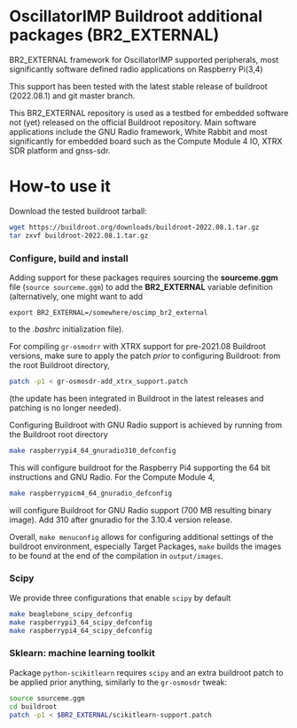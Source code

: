 # OscillatorIMP Buildroot additional packages (BR2_EXTERNAL)
BR2_EXTERNAL framework for OscillatorIMP supported peripherals, most significantly
software defined radio applications on Raspberry Pi(3,4)

This support has been tested with the latest stable release of buildroot (2022.08.1) and git master branch.

This BR2_EXTERNAL repository is used as a testbed for embedded software not (yet) released on the official
Buildroot repository. Main software applications include the GNU Radio framework, White Rabbit and most significantly
for embedded board such as the Compute Module 4 IO, XTRX SDR platform and gnss-sdr.

How-to use it
=============

Download the tested buildroot tarball:
```bash
wget https://buildroot.org/downloads/buildroot-2022.08.1.tar.gz
tar zxvf buildroot-2022.08.1.tar.gz
```

### Configure, build and install

Adding support for these packages requires sourcing the **sourceme.ggm** file (``source sourceme.ggm``) 
to add the **BR2_EXTERNAL** variable definition (alternatively, one might want to add 
```
export BR2_EXTERNAL=/somewhere/oscimp_br2_external
```
to the *.bashrc* initialization file).

For compiling ``gr-osmodrr`` with XTRX support for pre-2021.08 Buildroot versions, make sure to apply the 
patch *prior* to configuring Buildroot: from the root Buildroot directory,
```bash
patch -p1 < gr-osmosdr-add_xtrx_support.patch
```
(the update has been integrated in Buildroot in the latest releases and patching is no longer needed).

Configuring Buildroot with GNU Radio support is achieved by running from the Buildroot root directory  
```bash
make raspberrypi4_64_gnuradio310_defconfig
```
This will configure buildroot for the Raspberry Pi4 supporting the 64 bit instructions and GNU Radio. For
the Compute Module 4,
```bash
make raspberrypicm4_64_gnuradio_defconfig
```
will configure Buildroot for GNU Radio support (700 MB resulting binary image). Add 310 after gnuradio for the 3.10.4
version release.

Overall, <code>make menuconfig</code> allows for configuring
additional settings of the buildroot environment, especially Target Packages, <code>make</code> builds
the images to be found at the end of the compilation in <code>output/images</code>.

### Scipy

We provide three configurations that enable `scipy` by default

```bash
make beaglebone_scipy_defconfig
make raspberrypi3_64_scipy_defconfig
make raspberrypi4_64_scipy_defconfig
```

### Sklearn: machine learning toolkit

Package `python-scikitlearn` requires `scipy` and 
an extra buildroot patch to be applied prior anything, similarly to the `gr-osmosdr` tweak:

```bash
source sourceme.ggm
cd buildroot
patch -p1 < $BR2_EXTERNAL/scikitlearn-support.patch
```
